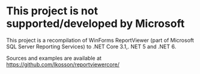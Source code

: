 # This project is not supported/developed by Microsoft

This project is a recompilation of WinForms ReportViewer (part of Microsoft SQL Server Reporting Services) to .NET Core 3.1,. NET 5 and .NET 6.

Sources and examples are available at https://github.com/lkosson/reportviewercore/